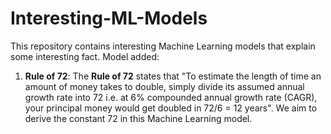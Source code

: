 # Interesting-ML-Models
This repository contains interesting Machine Learning models that explain some interesting fact.
Model added:

1. **Rule of 72**: The **Rule of 72** states that "To estimate the length of time an amount of money takes to double, simply divide its assumed annual growth rate into 72 i.e. at 6% compounded annual growth rate (CAGR), your principal money would get doubled in 72/6 = 12 years". We aim to derive the constant 72 in this Machine Learning model.
